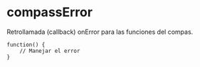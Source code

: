 compassError
============

Retrollamada (callback) onError para las funciones del compas.

    function() {
        // Manejar el error
    }

